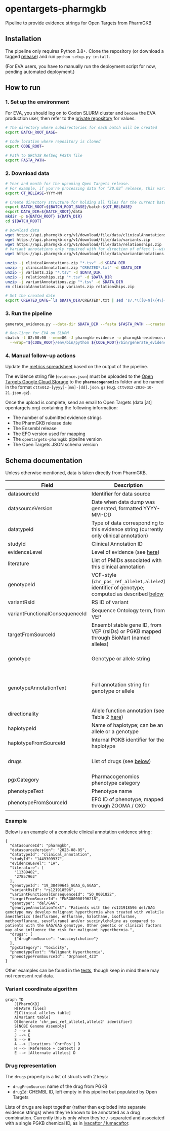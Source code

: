 # opentargets-pharmgkb
Pipeline to provide evidence strings for Open Targets from PharmGKB

## Installation

The pipeline only requires Python 3.8+.
Clone the repository (or download a tagged [release](https://github.com/EBIvariation/opentargets-pharmgkb/releases))
and run `python setup.py install`.

(For EVA users, you have to manually run the deployment script for now, pending automated deployment.)

## How to run

### 1. Set up the environment
For EVA, you should log on to Codon SLURM cluster and `become` the EVA production user,
then refer to the [private repository](https://github.com/EBIvariation/configuration/blob/master/open-targets-configuration.md#pharmgkb) for values.
```bash
# The directory where subdirectories for each batch will be created
export BATCH_ROOT_BASE=

# Code location where repository is cloned
export CODE_ROOT=

# Path to GRCh38 RefSeq FASTA file
export FASTA_PATH=
```

### 2. Download data
```bash
# Year and month for the upcoming Open Targets release.
# For example, if you're processing data for “20.02” release, this variable will be set to `2020-02`.
export OT_RELEASE=YYYY-MM

# Create directory structure for holding all files for the current batch.
export BATCH_ROOT=${BATCH_ROOT_BASE}/batch-${OT_RELEASE}
export DATA_DIR=${BATCH_ROOT}/data
mkdir -p ${BATCH_ROOT} ${DATA_DIR}
cd ${BATCH_ROOT}

# Download data
wget https://api.pharmgkb.org/v1/download/file/data/clinicalAnnotations.zip
wget https://api.pharmgkb.org/v1/download/file/data/variants.zip
wget https://api.pharmgkb.org/v1/download/file/data/relationships.zip
# Variant annotations only required with for direction of effect (--with_doe)
wget https://api.pharmgkb.org/v1/download/file/data/variantAnnotations.zip

unzip -j clinicalAnnotations.zip "*.tsv" -d $DATA_DIR
unzip -j clinicalAnnotations.zip "CREATED*.txt" -d $DATA_DIR
unzip -j variants.zip "*.tsv" -d $DATA_DIR
unzip -j relationships.zip "*.tsv" -d $DATA_DIR
unzip -j variantAnnotations.zip "*.tsv" -d $DATA_DIR
rm clinicalAnnotations.zip variants.zip relationships.zip

# Set the created date
export CREATED_DATE=`ls $DATA_DIR/CREATED*.txt | sed 's/.*\([0-9]\{4\}-[0-9]\{2\}-[0-9]\{2\}\).*/\1/'`
```

### 3. Run the pipeline
```bash
generate_evidence.py --data-dir $DATA_DIR --fasta $FASTA_PATH --created-date $CREATED_DATE --output-path evidence.json

# One-liner for EVA on SLURM
sbatch -t 02:00:00 --mem=8G -J pharmgkb-evidence -o pharmgkb-evidence.out -e pharmgkb-evidence.err \
  --wrap="${CODE_ROOT}/env/bin/python ${CODE_ROOT}/bin/generate_evidence.py --data-dir $DATA_DIR --fasta $FASTA_PATH --created-date $CREATED_DATE --output-path evidence.json"
```

### 4. Manual follow-up actions

Update the [metrics spreadsheet](https://docs.google.com/spreadsheets/d/1Vhdajf_Aps0z9_bbHshbQthl7lHsQLxEnNBKKHUr-GE/edit#gid=0) based on the output of the pipeline.

The evidence string file (`evidence.json`) must be uploaded to the [Open Targets Google Cloud Storage](https://console.cloud.google.com/storage/browser/otar012-eva/) to the **`pharmacogenomics`** folder and be named in the format `cttv012-[yyyy]-[mm]-[dd].json.gz` (e.g. `cttv012-2020-10-21.json.gz`).

Once the upload is complete, send an email to Open Targets (data [at] opentargets.org) containing the following information:
* The number of submitted evidence strings
* The PharmGKB release date
* The Ensembl release
* The EFO version used for mapping
* The `opentargets-pharmgkb` pipeline version
* The Open Targets JSON schema version

## Schema documentation

Unless otherwise mentioned, data is taken directly from PharmGKB.

Field | Description | Example
--|--|--
datasourceId | Identifier for data source | `"pharmgkb"`
datasourceVersion | Date when data dump was generated, formatted YYYY-MM-DD | `"2023-08-05"`
datatypeId | Type of data corresponding to this evidence string (currently only clinical annotation) | `"clinical_annotation"`
studyId | Clinical Annotation ID | `"1449309937"`
evidenceLevel |  Level of evidence (see [here](https://www.pharmgkb.org/page/clinAnnLevels)) | `"1A"`
literature | List of PMIDs associated with this clinical annotation | `["11389482", "27857962"]`
genotypeId | VCF-style (`chr_pos_ref_allele1,allele2`) identifier of genotype; computed as described [below](#variant-coordinate-computation) | `"19_38499645_GGAG_G,GGAG"`
variantRsId | RS ID of variant | `"rs121918596"`
variantFunctionalConsequenceId | Sequence Ontology term, from VEP | `"SO_0001822"`
targetFromSourceId | Ensembl stable gene ID, from VEP (rsIDs) or PGKB mapped through BioMart (named alleles) | `"ENSG00000196218"`
genotype | Genotype or allele string | SNP `"TA"`, indel `"del/GAG"`, repeat `"(CA)16/(CA)17"`, named allele `"*6"`
genotypeAnnotationText | Full annotation string for genotype or allele | `"Patients with the rs121918596 del/GAG genotype may develop malignant hyperthermia when treated with volatile anesthetics [...]"`
directionality | Allele function annotation (see Table 2 [here](https://www.ncbi.nlm.nih.gov/pmc/articles/PMC5253119/)) | `"Decreased function"`
haplotypeId | Name of haplotype; can be an allele or a genotype | `"CYP2B6*6"` or `"GSTT1 non-null/non-null"`
haplotypeFromSourceId | Internal PGKB identifier for the haplotype | `"PA165818762"`
drugs | List of drugs (see [below](#drug-representation)) | `[{"drugFromSource": "ivacaftor"}, {"drugFromSource": "lumacaftor"}]`
pgxCategory | Pharmacogenomics phenotype category | `"toxicity"`
phenotypeText | Phenotype name | `"Malignant Hyperthermia"`
phenotypeFromSourceId | EFO ID of phenotype, mapped through ZOOMA / OXO | `"Orphanet_423"`

### Example
Below is an example of a complete clinical annotation evidence string:
```
{
  "datasourceId": "pharmgkb",
  "datasourceVersion": "2023-08-05",
  "datatypeId": "clinical_annotation",
  "studyId": "1449309937",
  "evidenceLevel": "1A",
  "literature": [
    "11389482",
    "27857962"
  ],
  "genotypeId": "19_38499645_GGAG_G,GGAG",
  "variantRsId": "rs121918596",
  "variantFunctionalConsequenceId": "SO_0001822",
  "targetFromSourceId": "ENSG00000196218",
  "genotype": "del/GAG",
  "genotypeAnnotationText": "Patients with the rs121918596 del/GAG genotype may develop malignant hyperthermia when treated with volatile anesthetics (desflurane, enflurane, halothane, isoflurane, methoxyflurane, sevoflurane) and/or succinylcholine as compared to patients with the GAG/GAG genotype. Other genetic or clinical factors may also influence the risk for malignant hyperthermia.",
  "drugs": [
    {"drugFromSource": "succinylcholine"}
  ],
  "pgxCategory": "toxicity",
  "phenotypeText": "Malignant Hyperthermia",
  "phenotypeFromSourceId": "Orphanet_423"
}
```
Other examples can be found in the [tests](tests/resources/expected_output.json), though keep in mind these may not represent real data.

### Variant coordinate algorithm

```mermaid
graph TD
    J[PharmGKB]
    H[FASTA files]
    E[Clinical alleles table]
    A[Variant table]    
    D[Generate 'chr_pos_ref_allele1,allele2' identifier]
    S[NCBI Genome Assembly]
    J --> A
    J --> E
    S --> H
    A --> |locations 'Chr+Pos'| D
    H --> |Reference + context| D
    E --> |Alternate alleles| D
```

### Drug representation

The `drugs` property is a list of structs with 2 keys:
* `drugFromSource`: name of the drug from PGKB
* `drugId`: CHEMBL ID, left empty in this pipeline but populated by Open Targets 

Lists of drugs are kept together (rather than exploded into separate evidence strings) when they're known to be annotated as a drug combination.
Currently this is only when they're `/`-separated and associated with a single PGKB chemical ID, as in [ivacaftor / lumacaftor](https://www.pharmgkb.org/chemical/PA166152935).
